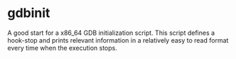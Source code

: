 # gdbinit
A good start for a x86_64 GDB initialization script.
This script defines a hook-stop and prints relevant information
in a relatively easy to read format every time when 
the execution stops.
